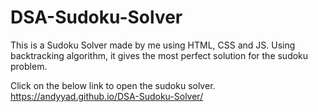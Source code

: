 # DSA-Sudoku-Solver
This is a Sudoku Solver made by me using HTML, CSS and JS. Using backtracking algorithm, it gives the most perfect solution for the sudoku problem.

Click on the below link to open the sudoku solver.
https://andyyad.github.io/DSA-Sudoku-Solver/
